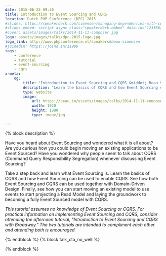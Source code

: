 ```yaml
---
date: 2015-06-25 09:30
title: Introduction to Event Sourcing and CQRS
location: Dutch PHP Conference (DPC) 2015
#slides: https://speakerdeck.com/simensen/managing-dependencies-with-composer-php-world-2014
#slides_embed: <script async class="speakerdeck-embed" data-id="123f86204bf401329b467e55d489251a" data-ratio="1.77777777777778" src="//speakerdeck.com/assets/embed.js"></script>
#cover: assets/images/talks/2014-11-11-composer.jpg
logo: assets/images/talks/dpc-2015-logo.jpg
logo_link: http://www.phpconference.nl/speakers#beau-simensen
#joinedin: https://joind.in/11908
tags:
    - conference
    - tutorial
    - event-sourcing
    - cqrs
x-meta:
    og:
        title: "Introduction to Event Sourcing and CQRS &middot; Beau Simensen &middot; dflydev"
        description: "Learn the basics of CQRS and how Event Sourcing can be used to enable CQRS."
        type: website
        image:
            url: https://beau.io/assets/images/talks/2014-11-11-composer.jpg
            width: 1920
            height: 1080
            type: image/jpg

---
```

{% block description %}

Have you heard about Event Sourcing and wondered what it is all about? Are you curious how you could begin moving an existing applications to be Event Sourced? Have you wondered why people seem to talk about CQRS (Command Query Responsibility Segregation) whenever discussing Event Sourcing?

Take a step back and learn what Event Sourcing is. Learn the basics of CQRS and how Event Sourcing can be used to enable CQRS. See how both Event Sourcing and CQRS can be used together with Domain-Driven Design. Finally, see how you can start moving an existing model to use events to start projecting a Read Model and laying the groundwork to becoming a fully Event Sourced model with CQRS.

*This tutorial assumes no knowledge of Event Sourcing or CQRS. For practical information on implementing Event Sourcing and CQRS, consider attending the afternoon tutorial, "Introduction to Event Sourcing and CQRS with Broadway." The two tutorials are intended to compliment each other and attending both is encouraged.*

{% endblock %}
{% block talk_cta_no_well %}
<script src="https://app.convertkit.com/landing_pages/766.js?orient=horz&ref=beau.io-dpc-escqrs"></script>
{% endblock  %}
